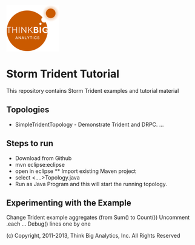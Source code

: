 ![](images/logo.png)
# Storm Trident Tutorial
This repository contains Storm Trident examples and tutorial material
## Topologies
* SimpleTridentTopology - Demonstrate Trident and DRPC.
...

## Steps to run

* Download from Github
* mvn eclipse:eclipse
* open in eclipse
** Import existing Maven project
* select <....>Topology.java
* Run as Java Program
and this will start the running topology.

## Experimenting with the Example
Change Trident example aggregates (from Sum() to Count())
Uncomment .each ... Debug() lines one by one

(c) Copyright, 2011-2013, Think Big Analytics, Inc. All Rights Reserved
